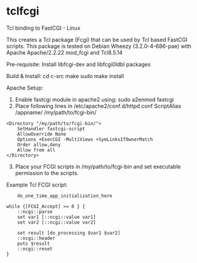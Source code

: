 tclfcgi
=======

Tcl binding to FastCGI - Linux

This creates a Tcl package (Fcgi) that can be used by Tcl based FastCGI scripts.  This package is tested on Debian Wheezy (3.2.0-4-686-pae) with Apache Apache/2.2.22 mod_fcgi and Tcl8.5.14

Pre-requisite:
  Install libfcgi-dev and libfcgi0ldbl packages

Build & Install:
  cd c-src
  make
  sudo make install

Apache Setup:
  1. Enable fastcgi module in apache2 using:
      sudo a2enmod fastcgi
  2. Place following lines in /etc/apache2/conf.d/httpd.conf
	ScriptAlias /appname/ /my/path/to/fcgi-bin/

	<Directory "/my/path/to/fcgi-bin/">
	    SetHandler fastcgi-script
	    AllowOverride None
	    Options +ExecCGI -MultiViews +SymLinksIfOwnerMatch
	    Order allow,deny
	    Allow from all
	</Directory>

  3. Place your FCGI scripts in /my/path/to/fcgi-bin and set executable permission to the scripts.

Example Tcl FCGI script:

        do_one_time_app_initialization_here

	while {[FCGI_Accept] >= 0 } {
		::ncgi::parse
		set var1 [::ncgi::value var1]
		set var2 [::ncgi::value var2]

		set result [do_processing $var1 $var2] 
		::ncgi::header
		puts $result
		::ncgi::reset
	}
